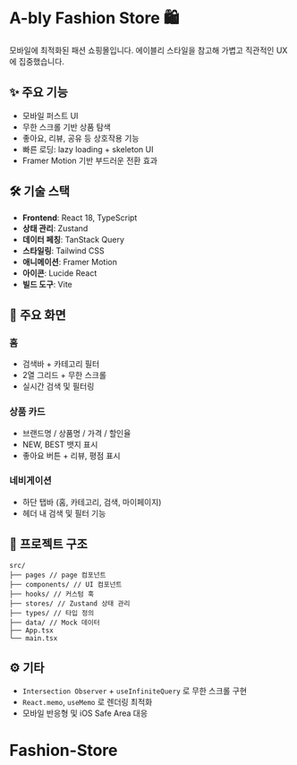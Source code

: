 # A-bly Fashion Store 🛍️

모바일에 최적화된 패션 쇼핑몰입니다. 에이블리 스타일을 참고해 가볍고 직관적인 UX에 집중했습니다.

## ✨ 주요 기능

- 모바일 퍼스트 UI
- 무한 스크롤 기반 상품 탐색
- 좋아요, 리뷰, 공유 등 상호작용 기능
- 빠른 로딩: lazy loading + skeleton UI
- Framer Motion 기반 부드러운 전환 효과

## 🛠️ 기술 스택

- **Frontend**: React 18, TypeScript
- **상태 관리**: Zustand
- **데이터 페칭**: TanStack Query
- **스타일링**: Tailwind CSS
- **애니메이션**: Framer Motion
- **아이콘**: Lucide React
- **빌드 도구**: Vite

## 📱 주요 화면

### 홈

- 검색바 + 카테고리 필터
- 2열 그리드 + 무한 스크롤
- 실시간 검색 및 필터링

### 상품 카드

- 브랜드명 / 상품명 / 가격 / 할인율
- NEW, BEST 뱃지 표시
- 좋아요 버튼 + 리뷰, 평점 표시

### 네비게이션

- 하단 탭바 (홈, 카테고리, 검색, 마이페이지)
- 헤더 내 검색 및 필터 기능

## 📁 프로젝트 구조

```
src/
├── pages // page 컴포넌트
├── components/ // UI 컴포넌트
├── hooks/ // 커스텀 훅
├── stores/ // Zustand 상태 관리
├── types/ // 타입 정의
├── data/ // Mock 데이터
├── App.tsx
└── main.tsx
```

## ⚙️ 기타

- `Intersection Observer` + `useInfiniteQuery` 로 무한 스크롤 구현
- `React.memo`, `useMemo` 로 렌더링 최적화
- 모바일 반응형 및 iOS Safe Area 대응
# Fashion-Store
